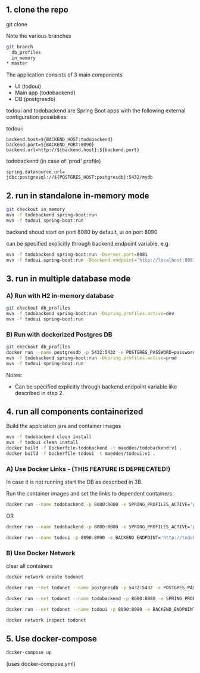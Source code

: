 ## 1. clone the repo

git clone

Note the various branches

```bash
git branch
  db_profiles
  in_memory
* master
```

The application consists of 3 main components
- UI (todoui)
- Main app (todobackend)
- DB (postgresdb)

todoui and todobackend are Spring Boot apps with the following external configuration possibilies:

todoui:
```properties
backend.host=${BACKEND_HOST:todobackend}
backend.port=${BACKEND_PORT:8090}
backend.url=http://${backend.host}:${backend.port}
```

todobackend (in case of 'prod' profile)
```properties
spring.datasource.url= jdbc:postgresql://${POSTGRES_HOST:postgresdb}:5432/mydb 
```

## 2. run in standalone in-memory mode

```bash
git checkout in_memory
mvn -f todobackend spring-boot:run
mvn -f todoui spring-boot:run
```

backend shoud start on port 8080 by default, ui on port 8090

can be specified explicitly through backend.endpoint variable, e.g.

```bash
mvn -f todobackend spring-boot:run -Dserver.port=8081
mvn -f todoui spring-boot:run -Dbackend.endpoint='http://localhost:8081' -Dserver.port=8082
```

## 3. run in multiple database mode

### A) Run with H2 in-memory database

```bash
git checkout db_profiles
mvn -f todobackend spring-boot:run -Dspring.profiles.active=dev 
mvn -f todoui spring-boot:run 
```

### B) Run with dockerized Postgres DB

```bash
git checkout db_profiles
docker run --name postgresdb -p 5432:5432 -e POSTGRES_PASSWORD=password -e POSTGRES_USER=matthias -e POSTGRES_DB=mydb -d postgres:latest
mvn -f todobackend spring-boot:run -Dspring.profiles.active=prod 
mvn -f todoui spring-boot:run 
```

Notes:
- Can be specified explicitly through backend.endpoint variable like described in step 2.

## 4. run all components containerized

Build the applciation jars and container images

```bash
mvn -f todobackend clean install
mvn -f todoui clean install
docker build -f Dockerfile-todobackend -t maeddes/todobackend:v1 .
docker build -f Dockerfile-todoui -t maeddes/todoui:v1 .
```

### A) Use Docker Links - (THIS FEATURE IS DEPRECATED!)

In case it is not running start the DB as described in 3B.

Run the container images and set the links to dependent containers.

```bash
docker run --name todobackend -p 8080:8080 -e SPRING_PROFILES_ACTIVE='prod' -e SPRING_DATASOURCE_URL='jdbc:postgresql://db:5432/mydb' --link=postgresdb:db maeddes/todobackend:v1
```

OR

```bash
docker run --name todobackend -p 8080:8080 -e SPRING_PROFILES_ACTIVE='prod' --link=postgresdb:postgresdb maeddes/todobackend:v1
```

```bash
docker run --name todoui -p 8090:8090 -e BACKEND_ENDPOINT='http://todobackend:8080' --link=todobackend:todobackend maeddes/todoui:v1
```

### B) Use Docker Network

clear all containers

```bash
docker network create todonet

docker run --net todonet --name postgresdb -p 5432:5432 -e POSTGRES_PASSWORD=password -e POSTGRES_USER=matthias -e POSTGRES_DB=mydb -d postgres:latest

docker run --net todonet --name todobackend -p 8080:8080 -e SPRING_PROFILES_ACTIVE='prod' -e SPRING_DATASOURCE_URL='jdbc:postgresql://postgresdb.todonet:5432/mydb'  maeddes/todobackend:v1

docker run --net todonet --name todoui -p 8090:8090 -e BACKEND_ENDPOINT='http://todobackend.todonet:8080' --link=todobackend:todobackend maeddes/todoui:v1

docker network inspect todonet
```

## 5. Use docker-compose

```bash
docker-compose up
```

(uses docker-compose.yml)

